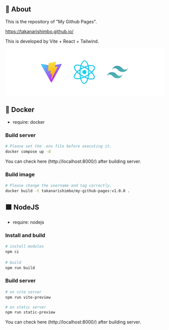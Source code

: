 ## 🚀 About

This is the repository of "My Github Pages".

https://takanarishimbo.github.io/

This is developed by Vite + React + Tailwind.

![VITExREACTxTAILWIND](/README/vite-react-tailwind.png)

## 🐋 Docker

- require: docker

### Build server

```bash
# Please set the .env file before executing it.
docker compose up -d
```

You can check here (http://localhost:8000/) after building server.

### Build image

```bash
# Please change the username and tag correctly.
docker build -t takanarishimbo/my-github-pages:v1.0.0 .
```

## 🟩 NodeJS

- require: nodejs

### Install and build

```sh
# install modules
npm ci

# build
npm run build
```

### Build server

```sh
# on vite server
npm run vite-preview
```

```sh
# on static server
npm run static-preview
```

You can check here (http://localhost:8000/) after building server.
